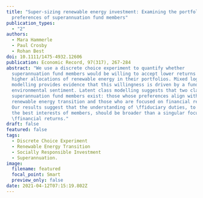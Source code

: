 ```yaml
---
title: "Super-sizing renewable energy investment: Examining the portfolio
  preferences of superannuation fund members"
publication_types:
  - "2"
authors:
  - Mara Hammerle
  - Paul Crosby
  - Rohan Best
doi: 10.1111/1475-4932.12606
publication: Economic Record, 97(317), 267-284
abstract: "We use a discrete choice experiment to quantify whether
  superannuation fund members would be willing to accept lower returns for
  higher allocations of renewable energy in their portfolios. Mixed logit
  modelling provides evidence that this willingness is driven by a fund member's
  environmental sentiment. Latent class modelling suggests that two classes of
  superannuation fund members exist: those whose preferences align with a
  renewable energy transition and those who are focused on financial returns.
  Our results suggest that the understanding of \ffiduciary duties, to act in
  the best interests of members, should be broader than a singular focus on
  \ffinancial returns."
draft: false
featured: false
tags:
  - Discrete Choice Experiment
  - Renewable Energy Transition
  - Socially Responsible Investment
  - Superannuation.
image:
  filename: featured
  focal_point: Smart
  preview_only: false
date: 2021-04-12T07:15:19.802Z
---
```

